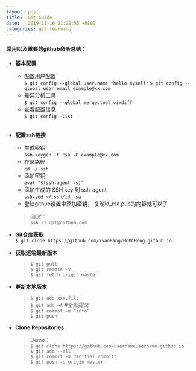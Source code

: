 ```yaml
---
layout: post
title:  Git Guide
date:   2019-11-16 01:22:55 +0800
categories: git learning
---
```


#### 常用以及重要的github命令总结：   

* **基本配置**
   + 配置用户配置  
   `$ git config --global user.name "hello myself"`
   `$ git config --global user.email example@xx.com`
   + 差异分析工具  
   `$ git config --global merge.tool vimdiff`
   + 查看配置信息  
   `$ git config –list`
<br></br>
* **配置ssh链接**

   + 生成密钥  
   `ssh-keygen -t rsa -C example@xx.com`
   + 存储路径  
   `cd ~/.ssh`
   + 添加密钥  
   `eval "$(ssh-agent -s)"`
   + 添加生成的 SSH key 到 ssh-agent  
   `ssh-add ~/.ssh/id_rsa`
   + 登陆github设置中添加密钥， 复制id_rsa.pub的内容就可以了  
	>*测试：*  
   `ssh -T git@github.com`

* **Git仓库获取**  
	`$ git clone https://github.com/YvanPang/MoPCHong.github.io`

* **获取远端最新版本**
	>`$ git pull`  
	`$ git remote -v`  
	`$ git fetch origin master`

* **更新本地版本**
   	>`$ git add xxx.file`  
   `$ git add –A`    *#全部提交*  
   `$ git commot –m “info”`  
   `$ git push` </br>

* **Clone Repositories**
	>Demo：  
`$ git clone https://github.com/usernameusername.github.io`  
 `$ git add --all`  
 `$ git commit -m "Initial commit"`    
 `$ git push -u origin master`  


